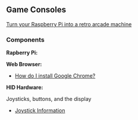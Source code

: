 ## Game Consoles

[Turn your Raspberry Pi into a retro arcade machine](https://www.wired.co.uk/article/retro-arcade-machine-raspberry-pi)

### Components

**Rapberry Pi:**

**Web Browser:**

* [How do I install Google Chrome?](https://raspberrypi.stackexchange.com/questions/374/how-do-i-install-google-chrome)

**HID Hardware:**

Joysticks, buttons, and the display

* [Joystick Information](https://www.slagcoin.com/joystick/introduction.html)
